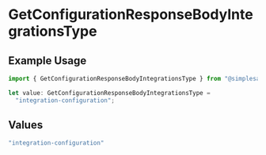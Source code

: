 # GetConfigurationResponseBodyIntegrationsType

## Example Usage

```typescript
import { GetConfigurationResponseBodyIntegrationsType } from "@simplesagar/vercel/models/getconfigurationop.js";

let value: GetConfigurationResponseBodyIntegrationsType =
  "integration-configuration";
```

## Values

```typescript
"integration-configuration"
```